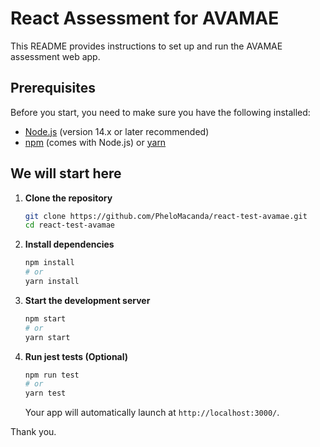 # React Assessment for AVAMAE

This README provides instructions to set up and run the AVAMAE assessment web app.

## Prerequisites

Before you start, you need to make sure you have the following installed:

- [Node.js](https://nodejs.org/) (version 14.x or later recommended)
- [npm](https://www.npmjs.com/) (comes with Node.js) or [yarn](https://yarnpkg.com/)

## We will start here

1. **Clone the repository**
   ```bash
   git clone https://github.com/PheloMacanda/react-test-avamae.git
   cd react-test-avamae
   ```

2. **Install dependencies**
   ```bash
   npm install
   # or
   yarn install
   ```

3. **Start the development server**
   ```bash
   npm start
   # or
   yarn start
   ```
4. **Run jest tests (Optional)**
   ```bash
   npm run test
   # or
   yarn test
   ```

   Your app will automatically launch at `http://localhost:3000/`.


Thank you.
